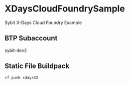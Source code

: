 # XDaysCloudFoundrySample

Sybit X-Days Cloud Foundry Example

## BTP Subaccount

sybit-dev2

## Static File Buildpack

```bash
cf push xdaysXX
```
